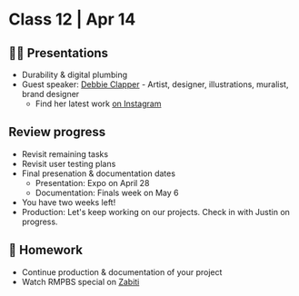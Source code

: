# Class 12 | Apr 14


## 👨‍🏫 Presentations

- Durability & digital plumbing
- Guest speaker: [Debbie Clapper](https://gneural.com/) - Artist, designer, illustrations, muralist, brand designer
  - Find her latest work [on Instagram](https://www.instagram.com/gneural/)

## Review progress

- Revisit remaining tasks
- Revisit user testing plans
- Final presenation & documentation dates
  - Presentation: Expo on April 28
  - Documentation: Finals week on May 6
- You have two weeks left!
- Production: Let's keep working on our projects. Check in with Justin on progress.

## 📝 Homework

- Continue production & documentation of your project
- Watch RMPBS special on [Zabiti](https://video.rmpbs.org/video/welcome-to-zabiti-hvdryp/) 

